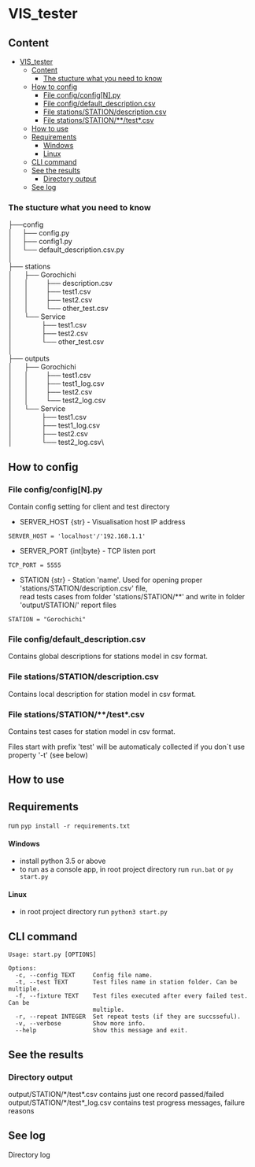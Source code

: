 # VIS_tester

## Сontent

- [VIS_tester](#vis_tester)
  - [Сontent](#сontent)
    - [The stucture what you need to know](#the-stucture-what-you-need-to-know)
  - [How to config](#how-to-config)
    - [File config/config[N].py](#file-configconfignpy)
    - [File config/default_description.csv](#file-configdefault_descriptioncsv)
    - [File stations/STATION/description.csv](#file-stationsstationdescriptioncsv)
    - [File stations/STATION/\*\*/test\*.csv](#file-stationsstationtestcsv)
  - [How to use](#how-to-use)
  - [Requirements](#requirements)
      - [Windows](#windows)
      - [Linux](#linux)
  - [CLI command](#cli-command)
  - [See the results](#see-the-results)
    - [Directory output](#directory-output)
  - [See log](#see-log)

### The stucture what you need to know

├──config\
│&nbsp;&nbsp;&nbsp;&nbsp;&nbsp;├── config.py\
│&nbsp;&nbsp;&nbsp;&nbsp;&nbsp;├── config1.py\
│&nbsp;&nbsp;&nbsp;&nbsp;&nbsp;└── default_description.csv.py\
│\
├── stations\
│&nbsp;&nbsp;&nbsp;&nbsp;&nbsp;&nbsp;├── Gorochichi\
│&nbsp;&nbsp;&nbsp;&nbsp;&nbsp;&nbsp;│&nbsp;&nbsp;&nbsp;&nbsp;&nbsp;&nbsp;&nbsp;&nbsp;&nbsp;├── description.csv \
│&nbsp;&nbsp;&nbsp;&nbsp;&nbsp;&nbsp;│&nbsp;&nbsp;&nbsp;&nbsp;&nbsp;&nbsp;&nbsp;&nbsp;&nbsp;├── test1.csv\
│&nbsp;&nbsp;&nbsp;&nbsp;&nbsp;&nbsp;│&nbsp;&nbsp;&nbsp;&nbsp;&nbsp;&nbsp;&nbsp;&nbsp;&nbsp;├── test2.csv\
│&nbsp;&nbsp;&nbsp;&nbsp;&nbsp;&nbsp;│&nbsp;&nbsp;&nbsp;&nbsp;&nbsp;&nbsp;&nbsp;&nbsp;&nbsp;└── other_test.csv\
│&nbsp;&nbsp;&nbsp;&nbsp;&nbsp;&nbsp;└── Service\
│&nbsp;&nbsp;&nbsp;&nbsp;&nbsp;&nbsp;&nbsp;&nbsp;&nbsp;&nbsp;&nbsp;&nbsp;&nbsp;&nbsp;&nbsp;├── test1.csv\
│&nbsp;&nbsp;&nbsp;&nbsp;&nbsp;&nbsp;&nbsp;&nbsp;&nbsp;&nbsp;&nbsp;&nbsp;&nbsp;&nbsp;&nbsp;├── test2.csv\
│&nbsp;&nbsp;&nbsp;&nbsp;&nbsp;&nbsp;&nbsp;&nbsp;&nbsp;&nbsp;&nbsp;&nbsp;&nbsp;&nbsp;&nbsp;└── other_test.csv\
│\
├── outputs\
│&nbsp;&nbsp;&nbsp;&nbsp;&nbsp;&nbsp;├── Gorochichi\
│&nbsp;&nbsp;&nbsp;&nbsp;&nbsp;&nbsp;│&nbsp;&nbsp;&nbsp;&nbsp;&nbsp;&nbsp;&nbsp;&nbsp;&nbsp;├── test1.csv\
│&nbsp;&nbsp;&nbsp;&nbsp;&nbsp;&nbsp;│&nbsp;&nbsp;&nbsp;&nbsp;&nbsp;&nbsp;&nbsp;&nbsp;&nbsp;├── test1_log.csv\
│&nbsp;&nbsp;&nbsp;&nbsp;&nbsp;&nbsp;│&nbsp;&nbsp;&nbsp;&nbsp;&nbsp;&nbsp;&nbsp;&nbsp;&nbsp;├── test2.csv\
│&nbsp;&nbsp;&nbsp;&nbsp;&nbsp;&nbsp;│&nbsp;&nbsp;&nbsp;&nbsp;&nbsp;&nbsp;&nbsp;&nbsp;&nbsp;└── test2_log.csv\
│&nbsp;&nbsp;&nbsp;&nbsp;&nbsp;&nbsp;└── Service\
│&nbsp;&nbsp;&nbsp;&nbsp;&nbsp;&nbsp;&nbsp;&nbsp;&nbsp;&nbsp;&nbsp;&nbsp;&nbsp;&nbsp;&nbsp;├── test1.csv\
│&nbsp;&nbsp;&nbsp;&nbsp;&nbsp;&nbsp;&nbsp;&nbsp;&nbsp;&nbsp;&nbsp;&nbsp;&nbsp;&nbsp;&nbsp;├── test1_log.csv\
│&nbsp;&nbsp;&nbsp;&nbsp;&nbsp;&nbsp;&nbsp;&nbsp;&nbsp;&nbsp;&nbsp;&nbsp;&nbsp;&nbsp;&nbsp;├── test2.csv\
│&nbsp;&nbsp;&nbsp;&nbsp;&nbsp;&nbsp;&nbsp;&nbsp;&nbsp;&nbsp;&nbsp;&nbsp;&nbsp;&nbsp;&nbsp;└── test2_log.csv\

## How to config

### File config/config[N].py

Contain config setting for client and test directory

- SERVER_HOST {str} - Visualisation host IP address

```
SERVER_HOST = 'localhost'/'192.168.1.1'
```

- SERVER_PORT {int|byte} - TCP listen port

```
TCP_PORT = 5555
```

- STATION {str} - Station 'name'. Used for opening proper 'stations/STATION/description.csv' file,\
  read tests cases from folder 'stations/STATION/\*\*' and write in folder 'output/STATION/' report files

```
STATION = "Gorochichi"
```

### File config/default_description.csv

Contains global descriptions for stations model in csv format.

### File stations/STATION/description.csv

Contains local description for station model in csv format.

### File stations/STATION/\*\*/test\*.csv

Contains test cases for station model in csv format.

Files start with prefix 'test' will be automaticaly collected if you don`t use property '-t' (see below)

## How to use

## Requirements

run `pyp install -r requirements.txt`

#### Windows

- install python 3.5 or above
- to run as a console app, in root project directory run
  `run.bat` or `py start.py`

#### Linux

- in root project directory run
  `python3 start.py`

## CLI command

```
Usage: start.py [OPTIONS]

Options:
  -c, --config TEXT     Config file name.
  -t, --test TEXT       Test files name in station folder. Can be multiple.
  -f, --fixture TEXT    Test files executed after every failed test. Can be
                        multiple.
  -r, --repeat INTEGER  Set repeat tests (if they are succsseful).
  -v, --verbose         Show more info.
  --help                Show this message and exit.
```

## See the results

### Directory output

output/STATION/\*/test\*.csv contains just one record passed/failed \
output/STATION/\*/test\*\_log.csv contains test progress messages, failure reasons

## See log

Directory log
